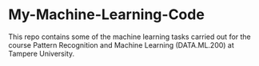 # My-Machine-Learning-Code
This repo contains some of the machine learning tasks carried out for the course Pattern Recognition and Machine Learning (DATA.ML.200) at Tampere University.
